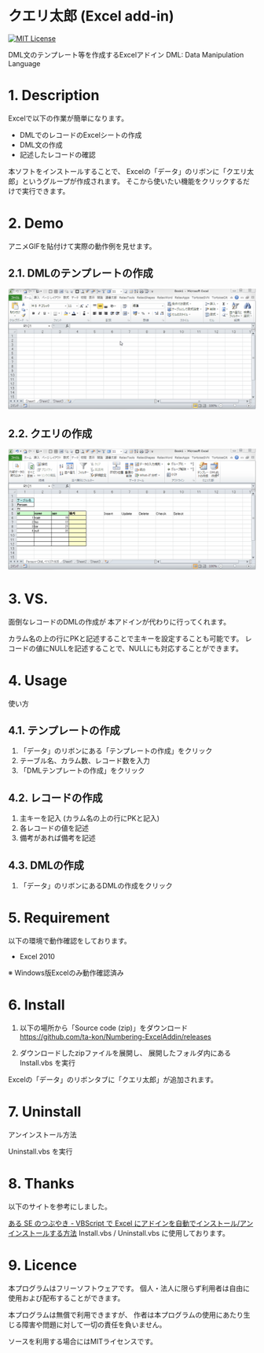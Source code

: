 クエリ太郎 (Excel add-in)
====

[![MIT License](https://img.shields.io/badge/license-MIT-blue.svg?style=flat)](./LICENSE)

DML文のテンプレート等を作成するExcelアドイン
DML: Data Manipulation Language

# 1. Description
Excelで以下の作業が簡単になります。
- DMLでのレコードのExcelシートの作成
- DML文の作成
- 記述したレコードの確認

本ソフトをインストールすることで、
Excelの「データ」のリボンに「クエリ太郎」というグループが作成されます。
そこから使いたい機能をクリックするだけで実行できます。

# 2. Demo
アニメGIFを貼付けて実際の動作例を見せます。

## 2.1. DMLのテンプレートの作成
![DMLテンプレートの作成.gif](https://github.com/ta-kon/SQL-ExcelAddin/blob/master/movie/DML%E3%83%86%E3%83%B3%E3%83%97%E3%83%AC%E3%83%BC%E3%83%88%E3%81%AE%E4%BD%9C%E6%88%90.gif?raw=true)

## 2.2. クエリの作成
![DML文の作成.gif](https://github.com/ta-kon/SQL-ExcelAddin/blob/master/movie/DML%E6%96%87%E3%81%AE%E4%BD%9C%E6%88%90.gif?raw=true)

# 3. VS.
面倒なレコードのDMLの作成が
本アドインが代わりに行ってくれます。

カラム名の上の行にPKと記述することで主キーを設定することも可能です。
レコードの値にNULLを記述することで、NULLにも対応することができます。

# 4. Usage
使い方

## 4.1. テンプレートの作成
1. 「データ」のリボンにある「テンプレートの作成」をクリック
2. テーブル名、カラム数、レコード数を入力
3. 「DMLテンプレートの作成」をクリック

## 4.2. レコードの作成
1. 主キーを記入 (カラム名の上の行にPKと記入)
2. 各レコードの値を記述
3. 備考があれば備考を記述

## 4.3. DMLの作成
1. 「データ」のリボンにあるDMLの作成をクリック


# 5. Requirement
以下の環境で動作確認をしております。
* Excel 2010

※ Windows版Excelのみ動作確認済み

# 6. Install

1. 以下の場所から「Source code (zip)」をダウンロード
https://github.com/ta-kon/Numbering-ExcelAddin/releases

2. ダウンロードしたzipファイルを展開し、
展開したフォルダ内にある
Install.vbs を実行

Excelの「データ」のリボンタブに「クエリ太郎」が追加されます。

# 7. Uninstall
アンインストール方法

Uninstall.vbs を実行


# 8. Thanks

以下のサイトを参考にしました。

[ある SE のつぶやき - VBScript で Excel にアドインを自動でインストール/アンインストールする方法](http://fnya.cocolog-nifty.com/blog/2014/03/vbscript-excel-.html)
Install.vbs / Uninstall.vbs に使用しております。

# 9. Licence
本プログラムはフリーソフトウェアです。
個人・法人に限らず利用者は自由に使用および配布することができます。

本プログラムは無償で利用できますが、
作者は本プログラムの使用にあたり生じる障害や問題に対して一切の責任を負いません。

ソースを利用する場合にはMITライセンスです。
